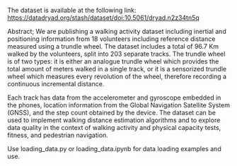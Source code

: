 The dataset is available at the following link: https://datadryad.org/stash/dataset/doi:10.5061/dryad.n2z34tn5q 

Abstract; 
We are publishing a walking activity dataset including inertial and positioning information from 18 volunteers including reference distance measured using a trundle wheel. The dataset includes a total of 96.7 Km walked by the volunteers, split into 203 separate tracks. The trundle wheel is of two types: it is either an analogue trundle wheel which provides the total amount of meters walked in a single track, or it is a sensorized trundle wheel which measures every revolution of the wheel, therefore recording a continuous incremental distance.  

Each track has data from the accelerometer and gyroscope embedded in the phones, location information from the Global Navigation Satellite System (GNSS), and the step count obtained by the device. The dataset can be used to implement walking distance estimation algorithms and to explore data quality in the context of walking activity and physical capacity tests, fitness, and pedestrian navigation.

Use loading_data.py or loading_data.ipynb for data loading examples and use.
          
    
